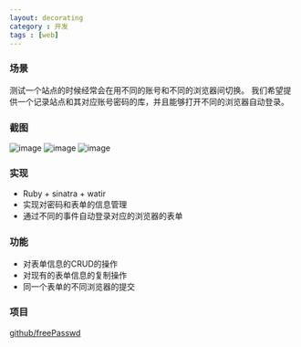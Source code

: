 ```yaml
---
layout: decorating
category : 开发
tags : [web]
---
```


### 场景

测试一个站点的时候经常会在用不同的账号和不同的浏览器间切换。
我们希望提供一个记录站点和其对应账号密码的库，并且能够打开不同的浏览器自动登录。

### 截图

![image](http://app-store.qiniudn.com/passwdList.png)
![image](http://app-store.qiniudn.com/newPasswd.png)
![image](http://app-store.qiniudn.com/editPasswd.png)

### 实现

* Ruby + sinatra + watir
* 实现对密码和表单的信息管理
* 通过不同的事件自动登录对应的浏览器的表单

### 功能

* 对表单信息的CRUD的操作
* 对现有的表单信息的复制操作
* 同一个表单的不同浏览器的提交

### 项目

[github/freePasswd](https://github.com/haitaoxu/freePasswd)
